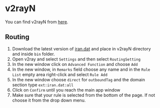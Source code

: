 # v2rayN

You can find v2rayN from [here](https://github.com/2dust/v2rayN/).

## Routing

1. Download the latest version of [iran.dat](https://github.com/bootmortis/iran-hosted-domains/releases/latest/download/iran.dat) and place in v2rayN directory and inside `bin` folder.
2. Open v2ray and select `Settings` and then select `RoutingSetting`
3. In the new window click on `Advanced Function` and choose `Add`
4. In the new window, in `Remarks` field choose any name and in the `Rule List` empty area right-click and select `Rule Add`
5. In the new window choose `direct` for `outboundTag` and the domain section type `ext:iran.dat:all`
6. Click on `Confirm` until you reach the main app window
7. Make sure that your rule is selected from the bottom of the page. If not choose it from the drop down menu.